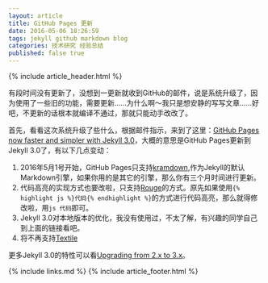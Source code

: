 ```yaml
---
layout: article
title: GitHub Pages 更新
date: 2016-05-06 18:26:59
tags: jekyll github markdown blog
categories: 技术研究 经验总结
published: false true
---
```


{% include article_header.html %}

有段时间没有更新了，没想到一更新就收到GitHub的邮件，说是系统升级了，因为使用了一些旧的功能，需要更新……为什么啊～我只是想安静的写写文章……好吧，不更新的话根本就编译不通过，那就只能动手改改了。

首先，看看这次系统升级了些什么，根据邮件指示，来到了这里：[GitHub Pages now faster and simpler with Jekyll 3.0](https://github.com/blog/2100-github-pages-now-faster-and-simpler-with-jekyll-3-0 "GitHub Pages now faster and simpler with Jekyll 3.0")，大概的意思是GitHub Pages更新到Jekyll 3.0了，有以下几点变动：

1. 2016年5月1号开始，GitHub Pages只支持[kramdown](http://kramdown.gettalong.org/),作为Jekyll的默认Markdown引擎，如果你用的是其它的引擎，那么你有三个月时间进行更新。
2. 代码高亮​的实现方式也要改啦，只支持[Rouge](https://github.com/jneen/rouge)的方式。原先如果使用```{% highlight js %}代码{% endhighlight %}```的方式进行代码高亮，那么就得修改啦，用```````js 代码```````即可。
3. Jekyll 3.0对本地版本的优化，我没有使用过，不太了解，有兴趣的同学自己到上面的链接看吧。​
4. 将不再支持[Textile](http://redcloth.org/textile)

更多Jekyll 3.0的特性可以看[Upgrading from 2.x to 3.x](http://jekyllrb.com/docs/upgrading/2-to-3/)。

{% include links.md %}
{% include article_footer.html %}